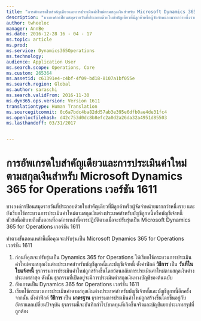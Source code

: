 ```yaml
---
title: "การอัพเกรดใบสำคัญเดียวและการประเมินค่าใหม่ตามสกุลเงินสำหรับ Microsoft Dynamics 365 for Operations เวอร์ชัน 1611"
description: "บางองค์กรป้อนสมุดรายวันที่ประกอบด้วยใบสำคัญเดียวที่มีลูกค้าหรือผู้จัดจำหน่ายมากกว่าหนึ่งราย และยังเรียกใช้กระบวนการประเมินค่าใหม่ตามสกุลเงินต่างประเทศสำหรับบัญชีลูกหนี้หรือบัญชีเจ้าหนี้ หัวข้อนี้อธิบายถึงขั้นตอนที่องค์กรเหล่านี้ควรปฏิบัติตามเมื่อจะปรับรุ่นเป็น Microsoft Dynamics 365 for Operations เวอร์ชัน 1611"
author: twheeloc
manager: AnnBe
ms.date: 2016-12-28 16 - 04 - 17
ms.topic: article
ms.prod: 
ms.service: Dynamics365Operations
ms.technology: 
audience: Application User
ms.search.scope: Operations, Core
ms.custom: 265364
ms.assetid: c61391e4-c4bf-4f09-bd18-8107a1bf055e
ms.search.region: Global
ms.author: saraschi
ms.search.validFrom: 2016-11-30
ms.dyn365.ops.version: Version 1611
translationtype: Human Translation
ms.sourcegitcommit: 0c6a7bdc4ba82dd57ab3e395e6dfb0ae4de31fc4
ms.openlocfilehash: d42c753d0dc8b8efc2a0d2a26da32a4951d85503
ms.lasthandoff: 03/31/2017


---
```


# <a name="single-voucher-and-currency-revaluation-upgrade-for-microsoft-dynamics-365-for-operations-version-1611"></a>การอัพเกรดใบสำคัญเดียวและการประเมินค่าใหม่ตามสกุลเงินสำหรับ Microsoft Dynamics 365 for Operations เวอร์ชัน 1611

บางองค์กรป้อนสมุดรายวันที่ประกอบด้วยใบสำคัญเดียวที่มีลูกค้าหรือผู้จัดจำหน่ายมากกว่าหนึ่งราย และยังเรียกใช้กระบวนการประเมินค่าใหม่ตามสกุลเงินต่างประเทศสำหรับบัญชีลูกหนี้หรือบัญชีเจ้าหนี้ หัวข้อนี้อธิบายถึงขั้นตอนที่องค์กรเหล่านี้ควรปฏิบัติตามเมื่อจะปรับรุ่นเป็น Microsoft Dynamics 365 for Operations เวอร์ชัน 1611

ทำตามขั้นตอนเหล่านี้เมื่อคุณจะปรับรุ่นเป็น Microsoft Dynamics 365 for Operations เวอร์ชัน 1611

1.  ก่อนที่คุณจะปรับรุ่นเป็น Dynamics 365 for Operations ให้เรียกใช้กระบวนการประเมินค่าใหม่ตามสกุลเงินต่างประเทศสำหรับบัญชีลูกหนี้และบัญชีเจ้าหนี้ ตั้งค่าฟิลด์ **วิธีการ** เป็น **วันที่ในใบแจ้งหนี้** ธุรกรรมการประเมินค่าใหม่ถูกสร้างขึ้นโดยย้อนกลับการประเมินค่าใหม่ตามสกุลเงินต่างประเทศล่าสุด ดังนั้น ธุรกรรมที่เปิดอยู่จะมีการประเมินค่าสกุลเงินทางบัญชีของต้นฉบับ
2.  อัพเกรดเป็น Dynamics 365 for Operations เวอร์ชัน 1611
3.  เรียกใช้กระบวนการประเมินค่าตามสกุลเงินต่างประเทศสำหรับบัญชีเจ้าหนี้และบัญชีลูกหนี้อีกครั้ง จากนั้น ตั้งค่าฟิลด์ **วิธีการ** เป็น **มาตรฐาน** ธุรกรรมการประเมินค่าใหม่ถูกสร้างขึ้นโดยขึ้นอยู่กับอัตราแลกเปลี่ยนปัจจุบัน ธุรกรรมนี้จะบันทึกกำไร/ขาดทุนที่เกิดขึ้นจริงและบัญชีแยกประเภทสรุปที่ถูกต้อง



